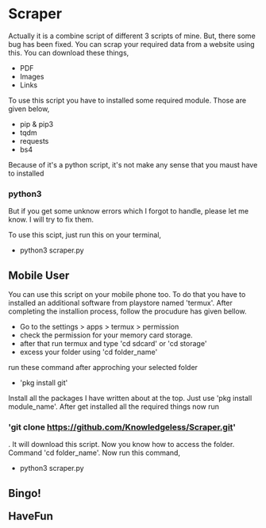 # Scraper

Actually it is a combine script of different 3 scripts of mine. But, there some bug has been fixed. You can scrap your required data from a website using this. You can download these things,

- PDF
- Images
- Links

To use this script you have to installed some required module. Those are given below,

- pip & pip3
- tqdm
- requests
- bs4 

Because of it's a python script, it's not make any sense that you maust have to installed <h3>python3</h3> But if you get some unknow errors which I forgot to handle, please let me know. I will try to fix them.

To use this scipt, just run this on your terminal,
- python3 scraper.py


<h2> Mobile User</h2>
You can use this script on your mobile phone too. To do that you have to installed an additional software from playstore named 'termux'. After completing the installion process, follow the procudure has given bellow. 

- Go to the settings > apps > termux > permission 
- check the permission for your memory card storage. 
- after that run termux and type 'cd sdcard' or 'cd storage'
- excess your folder using 'cd folder_name' 

run these command after approching your selected folder 

- 'pkg install git'

Install all the packages I have written about at the top. Just use 'pkg install module_name'. After get installed all the required things now run <h3> 'git clone https://github.com/Knowledgeless/Scraper.git' </h3>. It will download this script. Now you know how to access the folder. Command 'cd folder_name'. 
Now run this command,

- python3 scraper.py

<h2>Bingo! 
  
HaveFun</h2>
